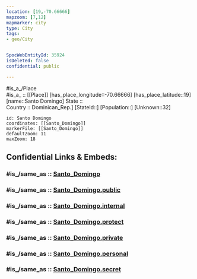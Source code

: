 ```yaml
---
location: [19,-70.66666] 
mapzoom: [7,12] 
mapmarker: city 
type: City
tags:
- geo/City


SpocWebEntityId: 35924
isDeleted: false
confidential: public

---
```

#is_a_/Place  
#is_a_ :: [[Place]] 
[has_place_longitude::-70.66666] 
[has_place_latitude::19] 
[name::Santo Domingo] 
State ::  
Country :: Dominican_Rep.] 
[StateId::] 
[Population::] 
[Unknown::32] 


```leaflet
id: Santo Domingo
coordinates: [[Santo_Domingo]] 
markerFile: [[Santo_Domingo]] 
defaultZoom: 11 
maxZoom: 18
```


## Confidential Links & Embeds: 

### #is_/same_as :: [Santo_Domingo](/_Standards/Earth/Continent/America~Caribbean/Dominican_Rep/provinces~Dominican_Rep/La_Vega/City/Santo_Domingo.md) 

### #is_/same_as :: [Santo_Domingo.public](/_public/Earth/Continent/America~Caribbean/Dominican_Rep/provinces~Dominican_Rep/La_Vega/City/Santo_Domingo.public.md) 

### #is_/same_as :: [Santo_Domingo.internal](/_internal/Earth/Continent/America~Caribbean/Dominican_Rep/provinces~Dominican_Rep/La_Vega/City/Santo_Domingo.internal.md) 

### #is_/same_as :: [Santo_Domingo.protect](/_protect/Earth/Continent/America~Caribbean/Dominican_Rep/provinces~Dominican_Rep/La_Vega/City/Santo_Domingo.protect.md) 

### #is_/same_as :: [Santo_Domingo.private](/_private/Earth/Continent/America~Caribbean/Dominican_Rep/provinces~Dominican_Rep/La_Vega/City/Santo_Domingo.private.md) 

### #is_/same_as :: [Santo_Domingo.personal](/_personal/Earth/Continent/America~Caribbean/Dominican_Rep/provinces~Dominican_Rep/La_Vega/City/Santo_Domingo.personal.md) 

### #is_/same_as :: [Santo_Domingo.secret](/_secret/Earth/Continent/America~Caribbean/Dominican_Rep/provinces~Dominican_Rep/La_Vega/City/Santo_Domingo.secret.md)

